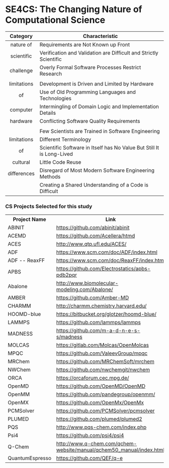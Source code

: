 # SE4CS: The Changing Nature of Computational Science 

| Category  | Characteristic |
|:-:|---|
| nature of  | Requirements are Not Known up Front  |
| scientific | Verification and Validation are Difficult and Strictly Scientific  |
| challenge | Overly Formal Software Processes Restrict Research  |
| | |
| limitations  | Development is Driven and Limited by Hardware |
| of | Use of Old Programming Languages and Technologies  |
| computer | Intermingling of Domain Logic and Implementation Details |
| hardware | Conflicting Software Quality Requirements  |
| | |
|   | Few Scientists are Trained in Software Engineering |
|  limitations  | Different Terminology  |
| of   | Scientific Software in Itself has No Value But Still It is Long-Lived  |
| cultural  | Little Code Reuse |
|  differences | Disregard of Most Modern Software Engineering Methods  |
|   | Creating a Shared Understanding of a Code is Difficult |

### CS Projects Selected for this study

<table>
                          <tr>
                              <th>Project Name</th>
                              <th>Link</th>
                          </tr>
                        <tr>
                            <td>ABINIT</td>
                            <td><a href="https://github.com/abinit/abinit">https://github.com/abinit/abinit</a></td>
                        </tr>
                        <tr>
                            <td>ACEMD</td>
                            <td><a href="https://github.com/Acellera/htmd">https://github.com/Acellera/htmd</a></td>
                        </tr>
                        <tr>
                            <td>ACES</td>
                            <td><a href="http://www.qtp.ufl.edu/ACES/">http://www.qtp.ufl.edu/ACES/</a></td>
                        </tr>
                        <tr>
                            <td>ADF</td>
                            <td><a href="https://www.scm.com/doc/ADF/index.html">https://www.scm.com/doc/ADF/index.html</a></td>
                        </tr>
                        <tr>
                            <td>ADF -- ReaxFF</td>
                            <td><a href="https://www.scm.com/doc/ReaxFF/index.html">https://www.scm.com/doc/ReaxFF/index.html</a></td>
                        </tr>
                        <tr>
                            <td>APBS</td>
                            <td><a href="https://github.com/Electrostatics/apbs-pdb2pqr">https://github.com/Electrostatics/apbs-pdb2pqr</a></td>
                        </tr>
                        <tr>
                            <td>Abalone</td>
                            <td><a href="http://www.biomolecular-modeling.com/Abalone/">http://www.biomolecular-modeling.com/Abalone/</a></td>
                        </tr>
                        <tr>
                            <td>AMBER</td>
                            <td><a href="https://github.com/Amber-MD">https://github.com/Amber-MD</a></td>
                        </tr>
                        <tr>
                            <td>CHARMM</td>
                            <td><a href="http://charmm.chemistry.harvard.edu/">http://charmm.chemistry.harvard.edu/</a></td>
                        </tr>
                        <tr>
                            <td>HOOMD-blue</td>
                            <td><a href="https://bitbucket.org/glotzer/hoomd-blue/">https://bitbucket.org/glotzer/hoomd-blue/</a></td>
                        </tr>
                        <tr>
                            <td>LAMMPS</td>
                            <td><a href="https://github.com/lammps/lammps">https://github.com/lammps/lammps</a></td>
                        </tr>
                        <tr>
                            <td>MADNESS</td>
                            <td><a href="https://github.com/m-a-d-n-e-s-s/madness">https://github.com/m-a-d-n-e-s-s/madness</a></td>
                        </tr>
                        <tr>
                            <td>MOLCAS</td>
                            <td><a href="https://gitlab.com/Molcas/OpenMolcas">https://gitlab.com/Molcas/OpenMolcas</a></td>
                        </tr>
                        <tr>
                            <td>MPQC</td>
                            <td><a href="https://github.com/ValeevGroup/mpqc">https://github.com/ValeevGroup/mpqc</a></td>
                        </tr>
                        <tr>
                            <td>MRChem</td>
                            <td><a href="https://github.com/MRChemSoft/mrchem">https://github.com/MRChemSoft/mrchem</a></td>
                        </tr>
                        <tr>
                            <td>NWChem</td>
                            <td><a href="https://github.com/nwchemgit/nwchem">https://github.com/nwchemgit/nwchem</a></td>
                        </tr>
                        <tr>
                            <td>ORCA</td>
                            <td><a href="https://orcaforum.cec.mpg.de/">https://orcaforum.cec.mpg.de/</a></td>
                        </tr>
                        <tr>
                            <td>OpenMD</td>
                            <td><a href="https://github.com/OpenMD/OpenMD">https://github.com/OpenMD/OpenMD</a></td>
                        </tr>
                        <tr>
                            <td>OpenMM</td>
                            <td><a href="https://github.com/pandegroup/openmm/">https://github.com/pandegroup/openmm/</a></td>
                        </tr>
                        <tr>
                            <td>OpenMX</td>
                            <td><a href="https://github.com/OpenMx/OpenMx">https://github.com/OpenMx/OpenMx</a></td>
                        </tr>
                        <tr>
                            <td>PCMSolver</td>
                            <td><a href="https://github.com/PCMSolver/pcmsolver">https://github.com/PCMSolver/pcmsolver</a></td>
                        </tr>
                        <tr>
                            <td>PLUMED</td>
                            <td><a href="https://github.com/plumed/plumed2">https://github.com/plumed/plumed2</a></td>
                        </tr>
                        <tr>
                            <td>PQS</td>
                            <td><a href="http://www.pqs-chem.com/index.php">http://www.pqs-chem.com/index.php</a></td>
                        </tr>
                        <tr>
                            <td>Psi4</td>
                            <td><a href="https://github.com/psi4/psi4">https://github.com/psi4/psi4</a></td>
                        </tr>
                        <tr>
                            <td>Q-Chem</td>
                            <td><a href="http://www.q-chem.com/qchem-website/manual/qchem50_manual/index.html">http://www.q-chem.com/qchem-website/manual/qchem50_manual/index.html</a></td>
                        </tr>
                        <tr>
                            <td>QuantumEspresso</td>
                            <td><a href="https://github.com/QEF/q-e">https://github.com/QEF/q-e</a></td>
                        </tr>
                      </table>
